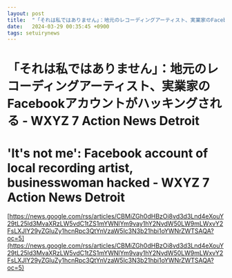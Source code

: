 ```yaml
---
layout: post
title:  "「それは私ではありません」：地元のレコーディングアーティスト、実業家のFacebookアカウントがハッキングされる - WXYZ 7 Action News Detroit"
date:   2024-03-29 00:35:45 +0900
tags: setuirynews 
---
```


# 「それは私ではありません」：地元のレコーディングアーティスト、実業家のFacebookアカウントがハッキングされる - WXYZ 7 Action News Detroit



# 'It's not me': Facebook account of local recording artist, businesswoman hacked - WXYZ 7 Action News Detroit

[https://news.google.com/rss/articles/CBMiZGh0dHBzOi8vd3d3Lnd4eXouY29tL25ld3MvaXRzLW5vdC1tZS1mYWNlYm9vay1hY2NvdW50LW9mLWxvY2FsLXJlY29yZGluZy1hcnRpc3QtYnVzaW5lc3N3b21hbi1oYWNrZWTSAQA?oc=5](https://news.google.com/rss/articles/CBMiZGh0dHBzOi8vd3d3Lnd4eXouY29tL25ld3MvaXRzLW5vdC1tZS1mYWNlYm9vay1hY2NvdW50LW9mLWxvY2FsLXJlY29yZGluZy1hcnRpc3QtYnVzaW5lc3N3b21hbi1oYWNrZWTSAQA?oc=5)


